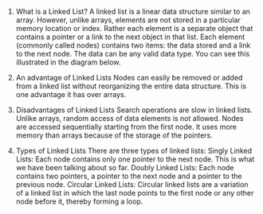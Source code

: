 1. What is a Linked List?
 A linked list is a linear data structure similar to an array. 
However, unlike arrays, elements are not stored in a particular memory location or index. 
Rather each element is a separate object that contains a pointer or a link to the next object in that list.
Each element (commonly called nodes) contains two items: the data stored and a link to the next node. 
The data can be any valid data type. You can see this illustrated in the diagram below.

2. An advantage of Linked Lists
Nodes can easily be removed or added from a linked list without reorganizing the entire data structure. 
This is one advantage it has over arrays.

3. Disadvantages of Linked Lists
Search operations are slow in linked lists. Unlike arrays, random access of data elements is not allowed. 
Nodes are accessed sequentially starting from the first node.
It uses more memory than arrays because of the storage of the pointers.

4. Types of Linked Lists
There are three types of linked lists:
Singly Linked Lists: Each node contains only one pointer to the next node. This is what we have been talking about so far.
Doubly Linked Lists: Each node contains two pointers, a pointer to the next node and a pointer to the previous node.
Circular Linked Lists: Circular linked lists are a variation of a linked list in which the last node points to the first node or any other node before it, thereby forming a loop.
